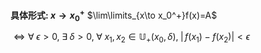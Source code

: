 **具体形式: $x\to x_0^+$**
$\lim\limits_{x\to x_0^+}f(x)=A$

$\iff\forall\;\epsilon>0,\;\exists\;\delta>0,\;\forall\;x_1,x_2\in\mathbb{U}_+(x_0,\delta),\;|\,f(x_1)-f(x_2)|<\epsilon$
